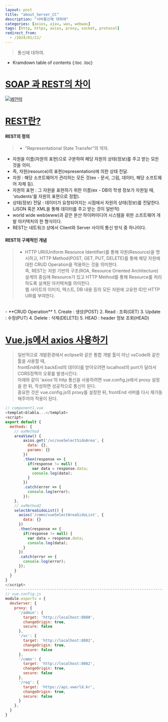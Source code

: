 ```yaml
---
layout: post
title: "about_Server_CC"
description: "서버통신에 대하여"
categories: [axios, ajax, was, webwas]
tags: [http, https, axios, proxy, socket, protocol]
redirect_from:
  - /2024/01/22/
---
```


> 통신에 대하여.

* Kramdown table of contents
{:toc .toc}

# <ins>SOAP 과 REST의 차이</ins>
>   
<a class="post-image" href="{{site.baseurl}}/assets/images/protocol/SoapRest.png">
    <img itemprop="image" data-src="{{site.baseurl}}/assets/images/protocol/SoapRest.png" src="{{site.baseurl}}/assets/javascripts/unveil/loader.gif" alt="왜안떠" />
</a>


# <ins>REST란?</ins>
#### REST의 정의
> - "Representational State Transfer"의 약자.
- 자원을 이름(자원의 표현)으로 구분하여 해당 자원의 상태(정보)를 주고 받는 모든 것을 의미.
- 즉, 자원(resource)의 표현(representation)에 의한 상태 전달.
- 자원 : 해당 소프트웨어가 관리하는 모든 것(ex - 문서, 그림, 데이터, 해당 소프트웨어 자체 등).
- 자원의 표현 : 그 자원을 표현하기 위한 이름(ex - DB의 학생 정보가 자원일 때, 'students'를 자원의 표현으로 정함).
- 상태(정보) 전달 : 데이터가 요청되어지는 시점에서 자원의 상태(정보)를 전달한다.(JSON 혹은 XML을 통해 데이터를 주고 받는 것이 일반적)
- world wide web(www)과 같은 분산 하이퍼미디어 시스템을 위한 소프트웨어 개발 아키텍처의 한 형식이다.
- REST는 네트워크 상에서 Client와 Server 사이의 통신 방식 중 하나이다.

#### REST의 구체적인 개념
> - HTTP URI(Uniform Resource Identifier)를 통해 자원(Resource)을 명시하고, HTTP Method(POST, GET, PUT, DELETE)를 통해 해당 자원에 대한 CRUD Operation을 적용하는 것을 의미한다.  
즉, REST는 자원 기반의 구조(ROA, Resource Oriented Architecture) 설계의 중심에 Resource가 있고 HTTP Method를 통해 Resource를 처리하도록 설계된 아키텍쳐를 의미한다.  
웹 사이트의 이미지, 텍스트, DB 내용 등의 모든 자원에 고유한 ID인 HTTP URI를 부여한다.  
<br/>
- **CRUD Operation**
1. Create : 생성(POST)
2. Read : 조회(GET)
3. Update : 수정(PUT)
4. Delete : 삭제(DELETE)
5. HEAD : header 정보 조회(HEAD)

# <ins>Vue.js에서 axios 사용하기</ins>
> 일반적으로 개발환경에서 eclipse와 같은 통합 개발 툴이 아닌 vsCode와 같은 툴을 사용할 때,  
frontEnd에서 backEnd의 데이터를 받아오려면 localhost의 port가 달라서 CORS정책의 오류를 발생시킨다.  
아래와 같이 'axios'의 http 통신을 사용하려면 vue.config.js에서 proxy 설정을 한 뒤, 작성하면 성공적으로 통신이 된다.  
중요한 것은 vue.config.js의 proxy를 설정한 뒤, frontEnd 서버를 다시 재가동해주어야 적용이 된다.

~~~js
// component1.vue
<templat>blabla...</templat>
<script>
export default {
  methods: {
    // exMethod
    areaView() {
        axios.get('/vc/vueSelectSidoArea', {
          data: {},
          params: {}
        })
        .then(response => {
          if(response != null) {
            var data = response.data;
            console.log(data);
          }
        })
        .catch(error => {
          console.log(error);
        });
    },
    // exMethod2
    selectAreaSidoList() {
      axios('/cmmn/vueSelectAreaSidoList', {
        data: {}
      })
      .then(response => {
        if(response != null) {
          var data = response.data;
          console.log(data);
        }
      })
      .catch(error => {
        console.log(error);
      });
    }
  }
}
</script>
----------------------------------------------------------------------------------------------------------------------------------------------
// vue.config.js
module.exports = {
  devServer: {
    proxy: {
      '/admin': {
        target: 'http://localhost:8080',
        changeOrigin: true,
        secure: false
      },
      '/vc': {
        target: 'http://localhost:8082',
        changeOrigin: true,
        secure: false
      },
      '/cmmn': {
        target: 'http://localhost:8082',
        changeOrigin: true,
        secure: false
      },
      '/req': {
        target: 'https://api.vworld.kr',
        changeOrigin: true,
        secure: false
      }
    },
  }
}
~~~